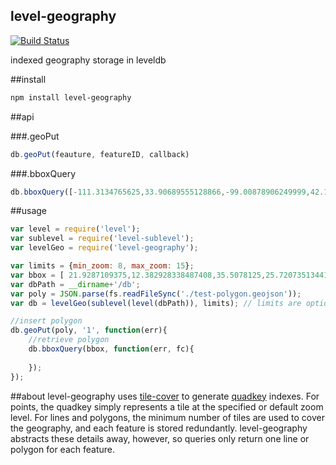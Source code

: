 level-geography
---

[![Build Status](https://travis-ci.org/morganherlocker/level-geography.svg)](https://travis-ci.org/morganherlocker/level-geography)

indexed geography storage in leveldb

##install
```bash
npm install level-geography
```

##api

###.geoPut
```js
db.geoPut(feauture, featureID, callback)
```

###.bboxQuery
```js
db.bboxQuery([-111.3134765625,33.90689555128866,-99.00878906249999,42.16340342422401], callback)
```

##usage
```js
var level = require('level');
var sublevel = require('level-sublevel');
var levelGeo = require('level-geography');

var limits = {min_zoom: 8, max_zoom: 15};
var bbox = [ 21.9287109375,12.382928338487408,35.5078125,25.720735134412106];
var dbPath = __dirname+'/db';
var poly = JSON.parse(fs.readFileSync('./test-polygon.geojson'));
var db = levelGeo(sublevel(level(dbPath)), limits); // limits are optional

//insert polygon
db.geoPut(poly, '1', function(err){
	//retrieve polygon
    db.bboxQuery(bbox, function(err, fc){
        
    });
});
```

##about
level-geography uses [tile-cover](https://github.com/mapbox/tile-cover) to generate [quadkey](http://msdn.microsoft.com/en-us/library/bb259689.aspx) indexes. For points, the quadkey simply represents a tile at the specified or default zoom level. For lines and polygons, the minimum number of tiles are used to cover the geography, and each feature is stored redundantly. level-geography abstracts these details away, however, so queries only return one line or polygon for each feature.

